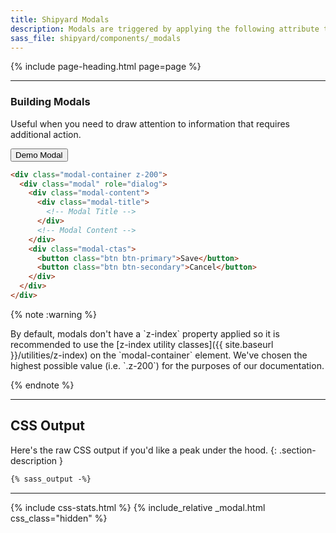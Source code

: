 ```yaml
---
title: Shipyard Modals
description: Modals are triggered by applying the following attribute to any button or link (e.g. `modal-trigger="login"`).
sass_file: shipyard/components/_modals
---
```


{% include page-heading.html page=page %}

---

<div class="sm:col-container-nowrap">
  <div class="col col-100">
    <h3 class="col-100">Building Modals</h3>
    <p class="text-light mb-16">Useful when you need to draw attention to information that requires additional action.</p>
  </div>
  <div class="col">
    <button class="btn btn-sm sm:btn-md btn-secondary white-space-nowrap" modal-trigger="example">Demo Modal</button>
  </div>
</div>

```html
<div class="modal-container z-200">
  <div class="modal" role="dialog">
    <div class="modal-content">
      <div class="modal-title">
        <!-- Modal Title -->
      </div>
      <!-- Modal Content -->
    </div>
    <div class="modal-ctas">
      <button class="btn btn-primary">Save</button>
      <button class="btn btn-secondary">Cancel</button>
    </div>
  </div>
</div>
```

{% note :warning %}
  <p markdown="1">
    By default, modals don't have a `z-index` property applied so it is recommended to use the [z-index utility classes]({{ site.baseurl }}/utilities/z-index) on the `modal-container` element. We've chosen the highest possible value (i.e. `.z-200`) for the purposes of our documentation.
  </p>
{% endnote %}

---

## CSS Output
Here's the raw CSS output if you'd like a peak under the hood.
{: .section-description }

```css
{% sass_output -%}
```

---

{% include css-stats.html %}
{% include_relative _modal.html css_class="hidden" %}
